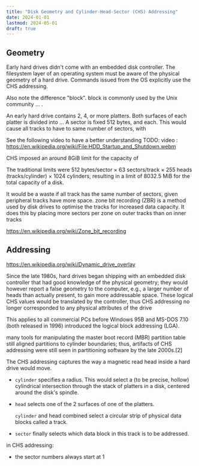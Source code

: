 ```yaml
---
title: "Disk Geometry and Cylinder-Head-Sector (CHS) Addressing"
date: 2024-01-01
lastmod: 2024-05-01
draft: true
---
```


## Geometry

Early hard drives didn't come with an embedded disk controller. The filesystem layer of an operating system must be aware of the physical geometry
of a hard drive. Commands issued from the OS explicitly use the CHS addressing.




<!-- Note that a disk sector identify a different region than the term sector in Geometrical  sense. -->
Also note the difference "block". block is commonly used by the Unix community ... .

An early hard drive contains 2, 4, or more platters. Both surfaces of each platter is divided into  ...
A sector is fixed 512 bytes, and each.
This would cause all tracks to have to same number of sectors, with 

See the following video to have a better understanding
TODO: video : https://en.wikipedia.org/wiki/File:HDD_Startup_and_Shutdown.webm


CHS imposed an around 8GiB limit for the capacity of 

The traditional limits were 512 bytes/sector × 63 sectors/track × 255 heads (tracks/cylinder) × 1024 cylinders, resulting in a limit of 8032.5 MiB for the total capacity of a disk.

<!-- Given 512 bytes/sector,
What this mean is that peripheral tracks would have more sectors. -->
 <!-- × 63 sectors/track × 255 heads (tracks/cylinder) × 1024 cylinders, resulting in a limit of 8032.5 MiB for the total capacity of a disk. -->

It would be a waste if all track has the same number of sectors, given peripheral tracks have more space.
 zone bit recording (ZBR) is a method used by disk drives to optimise the tracks for increased data capacity. It does this by placing more sectors per zone on outer tracks than on inner tracks

https://en.wikipedia.org/wiki/Zone_bit_recording


## Addressing

https://en.wikipedia.org/wiki/Dynamic_drive_overlay

Since the late 1980s, hard drives began shipping with an embedded disk controller that had good knowledge of the physical geometry; they would however report a false geometry to the computer, e.g., a larger number of heads than actually present, to gain more addressable space. These logical CHS values would be translated by the controller, thus CHS addressing no longer corresponded to any physical attributes of the drive


This applies to all commercial PCs before Windows 95B and MS-DOS 7.10 (both released in 1996)
introduced the logical block addressing (LGA).
<!-- in order to support disks larger than 8 GB/ -->

many tools for manipulating the master boot record (MBR) partition table still aligned partitions to cylinder boundaries; thus, artifacts of CHS addressing were still seen in partitioning software by the late 2000s.[2]


The CHS addressing captures the way a magnetic read head inside a hard drive would move.




- `cylinder` specifies a radius. This would select a (to be precise, hollow) cylindrical intersection through the stack of platters in a disk, centered around the disk's spindle.
- `head` selects one of the 2 surfaces of one of the platters.

    `cylinder` and head combined select a circular strip of physical data blocks called a track.

- `sector` finally selects which data block in this track is to be addressed.

in CHS addressing:
-  the sector numbers always start at 1
